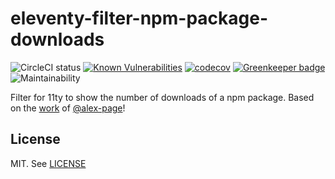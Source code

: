 # eleventy-filter-npm-package-downloads

![CircleCI status](https://img.shields.io/circleci/project/github/Ryuno-Ki/eleventy-npm-package-downloads.svg?style=popout-square)
[![Known Vulnerabilities](https://snyk.io/test/github/Ryuno-Ki/eleventy-npm-package-downloads/badge.svg?targetFile=package.json)](https://snyk.io/test/github/Ryuno-Ki/eleventy-npm-package-downloads?targetFile=package.json)
[![codecov](https://codecov.io/gh/Ryuno-Ki/eleventy-npm-package-downloads/branch/master/graph/badge.svg)](https://codecov.io/gh/Ryuno-Ki/eleventy-npm-package-downloads)
[![Greenkeeper badge](https://badges.greenkeeper.io/Ryuno-Ki/eleventy-npm-package-downloads.svg)](https://greenkeeper.io/)
![Maintainability](https://img.shields.io/codeclimate/maintainability/Ryuno-Ki/eleventy-filter-npm-package-downloads.svg?style=popout-square)


Filter for 11ty to show the number of downloads of a npm package.
Based on the [work](https://github.com/11ty/eleventy/issues/471#issuecomment-482988986)
of [@alex-page](https://github.com/alex-page)!

## License

MIT. See [LICENSE](./LICENSE)
